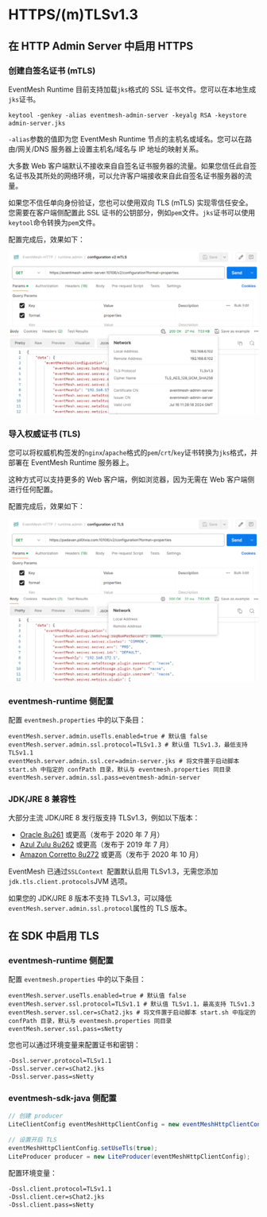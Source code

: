 # HTTPS/(m)TLSv1.3

## 在 HTTP Admin Server 中启用 HTTPS

### 创建自签名证书 (mTLS)

EventMesh Runtime 目前支持加载`jks`格式的 SSL 证书文件。您可以在本地生成`jks`证书。

```shell
keytool -genkey -alias eventmesh-admin-server -keyalg RSA -keystore admin-server.jks
```

`-alias`参数的值即为您 EventMesh Runtime 节点的主机名或域名。您可以在路由/网关/DNS 服务器上设置主机名/域名与 IP 地址的映射关系。

大多数 Web 客户端默认不接收来自自签名证书服务器的流量。如果您信任此自签名证书及其所处的网络环境，可以允许客户端接收来自此自签名证书服务器的流量。

如果您不信任单向身份验证，您也可以使用双向 TLS (mTLS) 实现零信任安全。您需要在客户端侧配置此 SSL 证书的公钥部分，例如`pem`文件。`jks`证书可以使用`keytool`命令转换为`pem`文件。

配置完成后，效果如下：

![mTLS](../../../../../../static/images/design-document/https/mTLS.png)

### 导入权威证书 (TLS)

您可以将权威机构签发的`nginx`/`apache`格式的`pem`/`crt`/`key`证书转换为`jks`格式，并部署在 EventMesh Runtime 服务器上。

这种方式可以支持更多的 Web 客户端，例如浏览器，因为无需在 Web 客户端侧进行任何配置。

配置完成后，效果如下：

![TLS](../../../../../../static/images/design-document/https/TLS.png)

###  eventmesh-runtime 侧配置

配置 `eventmesh.properties` 中的以下条目：

```properties
eventMesh.server.admin.useTls.enabled=true # 默认值 false
eventMesh.server.admin.ssl.protocol=TLSv1.3 # 默认值 TLSv1.3，最低支持 TLSv1.1
eventMesh.server.admin.ssl.cer=admin-server.jks # 将文件置于启动脚本 start.sh 中指定的 confPath 目录，默认与 eventmesh.properties 同目录
eventMesh.server.admin.ssl.pass=eventmesh-admin-server
```

### JDK/JRE 8 兼容性

大部分主流 JDK/JRE 8 发行版支持 TLSv1.3，例如以下版本：

- [Oracle 8u261](https://www.oracle.com/java/technologies/javase/8u261-relnotes.html#JDK-8145252) 或更高（发布于 2020 年 7 月）
- [Azul Zulu 8u262](https://www.azul.com/newsroom/azul-systems-brings-updated-transport-layer-security-to-java-se-8/) 或更高（发布于 2019 年 7 月）
- [Amazon Corretto 8u272](https://aws.amazon.com/cn/about-aws/whats-new/2020/10/amazon-corretto-quarterly-updates-now-available/) 或更高（发布于 2020 年 10 月）

EventMesh 已通过`SSLContext `配置默认启用 TLSv1.3，无需您添加`jdk.tls.client.protocols`JVM 选项。

如果您的 JDK/JRE 8 版本不支持 TLSv1.3，可以降低`eventMesh.server.admin.ssl.protocol`属性的 TLS 版本。

## 在 SDK 中启用 TLS

### eventmesh-runtime 侧配置

配置 `eventmesh.properties` 中的以下条目：

```properties
eventMesh.server.useTls.enabled=true # 默认值 false
eventMesh.server.ssl.protocol=TLSv1.1 # 默认值 TLSv1.1，最高支持 TLSv1.3
eventMesh.server.ssl.cer=sChat2.jks # 将文件置于启动脚本 start.sh 中指定的 confPath 目录，默认与 eventmesh.properties 同目录
eventMesh.server.ssl.pass=sNetty
```

您也可以通过环境变量来配置证书和密钥：

```properties
-Dssl.server.protocol=TLSv1.1
-Dssl.server.cer=sChat2.jks
-Dssl.server.pass=sNetty
```

### eventmesh-sdk-java 侧配置

```java
// 创建 producer
LiteClientConfig eventMeshHttpClientConfig = new eventMeshHttpClientConfig();
```

```java
// 设置开启 TLS
eventMeshHttpClientConfig.setUseTls(true);
LiteProducer producer = new LiteProducer(eventMeshHttpClientConfig);
```

配置环境变量：

```properties
-Dssl.client.protocol=TLSv1.1
-Dssl.client.cer=sChat2.jks
-Dssl.client.pass=sNetty
```
